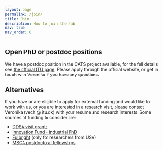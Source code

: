 ```yaml
---
layout: page
permalink: /join/
title: Join
description: How to join the lab
nav: true
nav_order: 6
---
```


## Open PhD or postdoc positions

We have a postdoc position in the CATS project available, for the full details see [the official ITU page](https://candidate.hr-manager.net/ApplicationInit.aspx?cid=119&ProjectId=181571&DepartmentId=3439&MediaId=5). Please apply through the official website, or get in touch with Veronika if you have any questions. 


## Alternatives

If you have or are eligible to apply for external funding and would like to work with us, or you are interested in a research visit, please contact Veronika (vech @ itu.dk) with your resume and research interests. Some sources of funding to consider are:

* [DDSA visit grants](https://ddsa.dk/visitgrants/)
* [Innovation Fund - industrial PhD](https://innovationsfonden.dk/en/p/industrial-researcher/industrial-phd-all-areas-private)
* [Fulbright](https://fulbrightcenter.dk/) (only for researchers from USA)
* [MSCA postdoctoral fellowships](https://marie-sklodowska-curie-actions.ec.europa.eu/calls/msca-postdoctoral-fellowships-2023)
